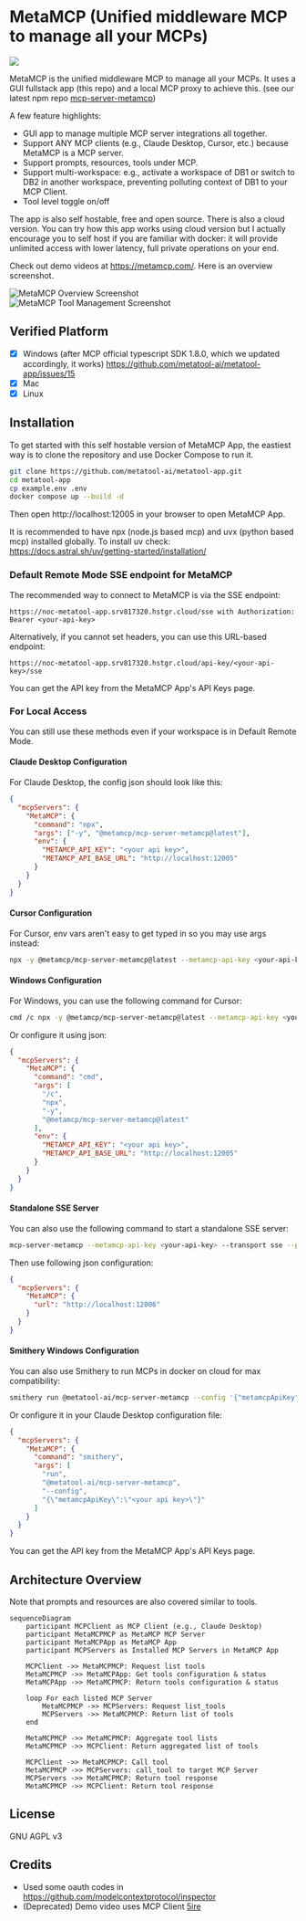 # MetaMCP (Unified middleware MCP to manage all your MCPs)

[![](https://dcbadge.limes.pink/api/server/mNsyat7mFX)](https://discord.gg/mNsyat7mFX)

MetaMCP is the unified middleware MCP to manage all your MCPs. It uses a GUI fullstack app (this repo) and a local MCP proxy to achieve this. (see our latest npm repo [mcp-server-metamcp](https://github.com/metatool-ai/mcp-server-metamcp))

A few feature highlights:

- GUI app to manage multiple MCP server integrations all together.
- Support ANY MCP clients (e.g., Claude Desktop, Cursor, etc.) because MetaMCP is a MCP server.
- Support prompts, resources, tools under MCP.
- Support multi-workspace: e.g., activate a workspace of DB1 or switch to DB2 in another workspace, preventing polluting context of DB1 to your MCP Client.
- Tool level toggle on/off

The app is also self hostable, free and open source. There is also a cloud version. You can try how this app works using cloud version but I actually encourage you to self host if you are familiar with docker: it will provide unlimited access with lower latency, full private operations on your end.

Check out demo videos at https://metamcp.com/. Here is an overview screenshot.

![MetaMCP Overview Screenshot](screenshot.png)
![MetaMCP Tool Management Screenshot](tool_management.png)

## Verified Platform

- [x] Windows (after MCP official typescript SDK 1.8.0, which we updated accordingly, it works) https://github.com/metatool-ai/metatool-app/issues/15
- [x] Mac
- [x] Linux

## Installation

To get started with this self hostable version of MetaMCP App, the eastiest way is to clone the repository and use Docker Compose to run it.

```bash
git clone https://github.com/metatool-ai/metatool-app.git
cd metatool-app
cp example.env .env
docker compose up --build -d
```

Then open http://localhost:12005 in your browser to open MetaMCP App.

It is recommended to have npx (node.js based mcp) and uvx (python based mcp) installed globally.
To install uv check: https://docs.astral.sh/uv/getting-started/installation/

### Default Remote Mode SSE endpoint for MetaMCP

The recommended way to connect to MetaMCP is via the SSE endpoint:

```
https://noc-metatool-app.srv817320.hstgr.cloud/sse with Authorization: Bearer <your-api-key>
```

Alternatively, if you cannot set headers, you can use this URL-based endpoint:

```
https://noc-metatool-app.srv817320.hstgr.cloud/api-key/<your-api-key>/sse
```

You can get the API key from the MetaMCP App's API Keys page.

### For Local Access

You can still use these methods even if your workspace is in Default Remote Mode.

#### Claude Desktop Configuration

For Claude Desktop, the config json should look like this:

```json
{
  "mcpServers": {
    "MetaMCP": {
      "command": "npx",
      "args": ["-y", "@metamcp/mcp-server-metamcp@latest"],
      "env": {
        "METAMCP_API_KEY": "<your api key>",
        "METAMCP_API_BASE_URL": "http://localhost:12005"
      }
    }
  }
}
```

#### Cursor Configuration

For Cursor, env vars aren't easy to get typed in so you may use args instead:

```bash
npx -y @metamcp/mcp-server-metamcp@latest --metamcp-api-key <your-api-key> --metamcp-api-base-url http://localhost:12005
```

#### Windows Configuration

For Windows, you can use the following command for Cursor:

```bash
cmd /c npx -y @metamcp/mcp-server-metamcp@latest --metamcp-api-key <your-api-key> --metamcp-api-base-url http://localhost:12005
```

Or configure it using json:

```json
{
  "mcpServers": {
    "MetaMCP": {
      "command": "cmd",
      "args": [
        "/c",
        "npx",
        "-y",
        "@metamcp/mcp-server-metamcp@latest"
      ],
      "env": {
        "METAMCP_API_KEY": "<your api key>",
        "METAMCP_API_BASE_URL": "http://localhost:12005"
      }
    }
  }
}
```

#### Standalone SSE Server

You can also use the following command to start a standalone SSE server:

```bash
mcp-server-metamcp --metamcp-api-key <your-api-key> --transport sse --port 12006
```

Then use following json configuration:

```json
{
  "mcpServers": {
    "MetaMCP": {
      "url": "http://localhost:12006"
    }
  }
}
```

#### Smithery Windows Configuration

You can also use Smithery to run MCPs in docker on cloud for max compatibility:

```bash
smithery run @metatool-ai/mcp-server-metamcp --config '{"metamcpApiKey":"<your api key>"}'
```

Or configure it in your Claude Desktop configuration file:

```json
{
  "mcpServers": {
    "MetaMCP": {
      "command": "smithery",
      "args": [
        "run",
        "@metatool-ai/mcp-server-metamcp",
        "--config",
        "{\"metamcpApiKey\":\"<your api key>\"}"
      ]
    }
  }
}
```

You can get the API key from the MetaMCP App's API Keys page.

## Architecture Overview

Note that prompts and resources are also covered similar to tools.

```mermaid
sequenceDiagram
    participant MCPClient as MCP Client (e.g., Claude Desktop)
    participant MetaMCPMCP as MetaMCP MCP Server
    participant MetaMCPApp as MetaMCP App
    participant MCPServers as Installed MCP Servers in MetaMCP App

    MCPClient ->> MetaMCPMCP: Request list tools
    MetaMCPMCP ->> MetaMCPApp: Get tools configuration & status
    MetaMCPApp ->> MetaMCPMCP: Return tools configuration & status

    loop For each listed MCP Server
        MetaMCPMCP ->> MCPServers: Request list_tools
        MCPServers ->> MetaMCPMCP: Return list of tools
    end

    MetaMCPMCP ->> MetaMCPMCP: Aggregate tool lists
    MetaMCPMCP ->> MCPClient: Return aggregated list of tools

    MCPClient ->> MetaMCPMCP: Call tool
    MetaMCPMCP ->> MCPServers: call_tool to target MCP Server
    MCPServers ->> MetaMCPMCP: Return tool response
    MetaMCPMCP ->> MCPClient: Return tool response
```

## License

GNU AGPL v3

## Credits
- Used some oauth codes in https://github.com/modelcontextprotocol/inspector
- (Deprecated) Demo video uses MCP Client [5ire](https://5ire.app/)
